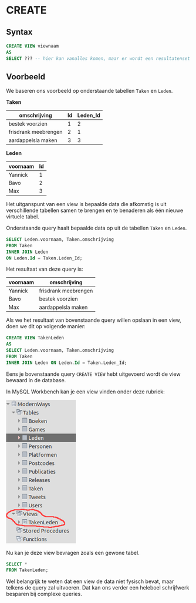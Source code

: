 # CREATE

## Syntax

```sql
CREATE VIEW viewnaam
AS
SELECT ??? -- hier kan vanalles komen, maar er wordt een resultatenset getoond
```

## Voorbeeld

We baseren ons voorbeeld op onderstaande tabellen `Taken` en `Leden`.

**Taken**

| omschrijving         | Id | Leden\_Id |
| -------------------- | -- | --------- |
| bestek voorzien      | 1  | 2         |
| frisdrank meebrengen | 2  | 1         |
| aardappelsla maken   | 3  | 3         |

**Leden**

| voornaam | Id |
| -------- | -- |
| Yannick  | 1  |
| Bavo     | 2  |
| Max      | 3  |

Het uitganspunt van een view is bepaalde data die afkomstig is uit verschillende tabellen samen te brengen en te benaderen als één nieuwe virtuele tabel.

Onderstaande query haalt bepaalde data op uit de tabellen `Taken` en `Leden`.

```sql
SELECT Leden.voornaam, Taken.omschrijving
FROM Taken
INNER JOIN Leden
ON Leden.Id = Taken.Leden_Id;
```

Het resultaat van deze query is:

| voornaam | omschrijving         |
| -------- | -------------------- |
| Yannick  | frisdrank meebrengen |
| Bavo     | bestek voorzien      |
| Max      | aardappelsla maken   |

Als we het resultaat van bovenstaande query willen opslaan in een view, doen we dit op volgende manier:

```sql
CREATE VIEW TakenLeden
AS
SELECT Leden.voornaam, Taken.omschrijving
FROM Taken
INNER JOIN Leden ON Leden.Id = Taken.Leden_Id;
```

Eens je bovenstaande query `CREATE VIEW` hebt uitgevoerd wordt de view bewaard in de database.

In MySQL Workbench kan je een view vinden onder deze rubriek:

![](../../.gitbook/assets/metviews.png)

Nu kan je deze view bevragen zoals een gewone tabel.

```sql
SELECT *
FROM TakenLeden;
```

Wel belangrijk te weten dat een view de data niet fysisch bevat, maar telkens de query zal uitvoeren. Dat kan ons verder een heleboel schrijfwerk besparen bij complexe queries.
